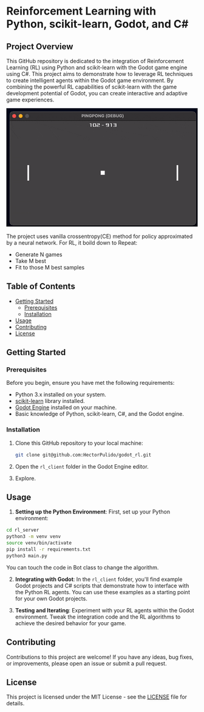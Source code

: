 # Reinforcement Learning with Python, scikit-learn, Godot, and C#

## Project Overview

This GitHub repository is dedicated to the integration of Reinforcement Learning (RL) using Python and scikit-learn with the Godot game engine using C#. This project aims to demonstrate how to leverage RL techniques to create intelligent agents within the Godot game environment. By combining the powerful RL capabilities of scikit-learn with the game development potential of Godot, you can create interactive and adaptive game experiences.

![project info](img/GifPong.gif)

The project uses vanilla crossentropy(CE) method for policy approximated by a neural network. For RL, it boild down to Repeat:

* Generate N games
* Take M best
* Fit to those M best samples

## Table of Contents

- [Getting Started](#getting-started)
  - [Prerequisites](#prerequisites)
  - [Installation](#installation)
- [Usage](#usage)
- [Contributing](#contributing)
- [License](#license)

## Getting Started

### Prerequisites

Before you begin, ensure you have met the following requirements:

- Python 3.x installed on your system.
- [scikit-learn](https://scikit-learn.org/stable/install.html) library installed.
- [Godot Engine](https://godotengine.org/) installed on your machine.
- Basic knowledge of Python, scikit-learn, C#, and the Godot engine.

### Installation

1. Clone this GitHub repository to your local machine:

   ```bash
   git clone git@github.com:HectorPulido/godot_rl.git
   ```

2. Open the `rl_client` folder in the Godot Engine editor.

3. Explore.

## Usage

1. **Setting up the Python Environment**: First, set up your Python environment:
```bash
cd rl_server
python3 -m venv venv
source venv/bin/activate
pip install -r requirements.txt
python3 main.py
```
You can touch the code in Bot class to change the algorithm. 

2. **Integrating with Godot**: In the `rl_client` folder, you'll find example Godot projects and C# scripts that demonstrate how to interface with the Python RL agents. You can use these examples as a starting point for your own Godot projects.

3. **Testing and Iterating**: Experiment with your RL agents within the Godot environment. Tweak the integration code and the RL algorithms to achieve the desired behavior for your game.

## Contributing

Contributions to this project are welcome! If you have any ideas, bug fixes, or improvements, please open an issue or submit a pull request.

## License

This project is licensed under the MIT License - see the [LICENSE](LICENSE) file for details.
